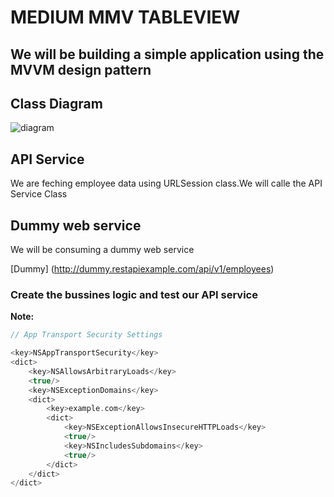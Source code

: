 # MEDIUM MMV TABLEVIEW

## We will be building a simple application using the MVVM design pattern

## Class Diagram
![diagram](https://github.com/viktorHbenitez/MEDIUM_MMV_TABLEVIEW/tree/master/sketch/MVVM_IOS_API.jpg)  

##  API Service 
We are feching employee data using URLSession class.We will calle the API Service Class  


## Dummy web service
We will be consuming a dummy web service 

[Dummy] (http://dummy.restapiexample.com/api/v1/employees)  

### Create the bussines logic and test our API service
**Note:**

```swift
// App Transport Security Settings

<key>NSAppTransportSecurity</key>
<dict>
    <key>NSAllowsArbitraryLoads</key>
    <true/>
    <key>NSExceptionDomains</key>
    <dict>
        <key>example.com</key>
        <dict>
            <key>NSExceptionAllowsInsecureHTTPLoads</key>
            <true/>
            <key>NSIncludesSubdomains</key>
            <true/>
        </dict>
    </dict>
</dict>

```







